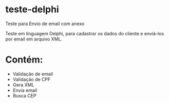# teste-delphi
Teste para Envio de email com anexo


Teste em linguagem Delphi, para cadastrar os dados do cliente
e enviá-los por email em arquivo XML.

# Contém:

 - Validação de email
 - Validação de CPF
 - Gera XML
 - Envia email
 - Busca CEP
 
